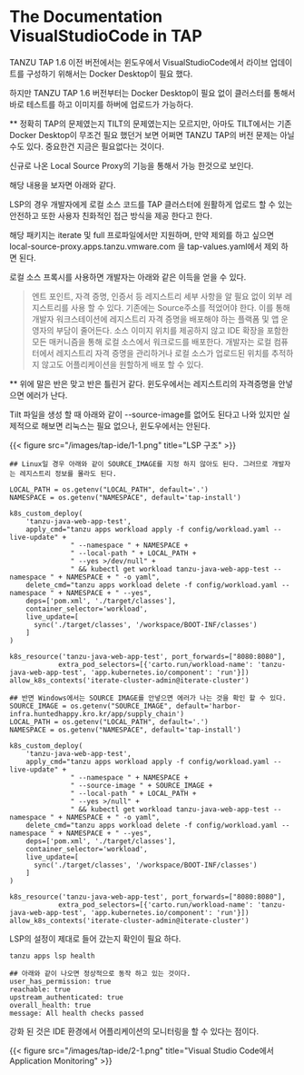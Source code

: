 # The Documentation VisualStudioCode in TAP


TANZU TAP 1.6 이전 버전에서는 윈도우에서 VisualStudioCode에서 라이브 업데이트를 구성하기 위해서는 Docker Desktop이 필요 했다. 

하지만 TANZU TAP 1.6 버전부터는 Docker Desktop이 필요 없이 클러스터를 통해서 바로 테스트를 하고 이미지를 하버에 업로드가 가능하다. 

** 정확히 TAP의 문제였는지 TILT의 문제였는지는 모르지만, 아마도 TILT에서는 기존 Docker Desktop이 무조건 필요 했던거 보면 어쩌면 TANZU TAP의 버전 문제는 아닐 수도 있다. 중요한건 지금은 필요없다는 것이다.

신규로 나온 Local Source Proxy의 기능을 통해서 가능 한것으로 보인다.

해당 내용을 보자면 아래와 같다.

LSP의 경우 개발자에게 로컬 소스 코드를 TAP 클러스터에 원활하게 업로드 할 수 있는 안전하고 또한 사용자 친화적인 접근 방식을 제공 한다고 한다. 

해당 패키지는 iterate 및 full 프로파일에서만 지원하며, 만약 제외를 하고 싶으면 local-source-proxy.apps.tanzu.vmware.com 을 tap-values.yaml에서 제외 하면 된다.

로컬 소스 프록시를 사용하면 개발자는 아래와 같은 이득을 얻을 수 있다.
> 엔트 포인트, 자격 증명, 인증서 등 레지스트리 세부 사항을 알 필요 없이 외부 레지스트리를 사용 할 수 있다. 기존에는 Source주소를 적었어야 한다. 이를 통해 개발자 워크스테이션에 레지스트리 자격 증명을 배포해야 하는 플랙폼 및 앱 운영자의 부담이 줄어든다.
> 소스 이미지 위치를 제공하지 않고 IDE 확장을 포함한 모든 매커니즘을 통해 로컬 소스에서 워크로드를 배포한다. 개발자는 로컬 컴퓨터에서 레지스트리 자격 증명을 관리하거나 로컬 소스가 업로드된 위치를 추적하지 않고도 어플리케이션을 원할하게 배포 할 수 있다. 

** 위에 말은 반은 맞고 반은 틀린거 같다. 윈도우에서는 레지스트리의 자격증명을 안넣으면 에러가 난다.

Tilt 파일을 생성 할 때 아래와 같이 --source-image를 없어도 된다고 나와 있지만 실제적으로 해보면 리눅스는 필요 없으나, 윈도우에서는 안된다. 

{{< figure src="/images/tap-ide/1-1.png" title="LSP 구조" >}}


```shell
## Linux일 경우 아래와 같이 SOURCE_IMAGE를 지정 하지 않아도 된다. 그러므로 개발자는 레지스트리 정보를 몰라도 된다.

LOCAL_PATH = os.getenv("LOCAL_PATH", default='.')
NAMESPACE = os.getenv("NAMESPACE", default='tap-install')

k8s_custom_deploy(
    'tanzu-java-web-app-test',
    apply_cmd="tanzu apps workload apply -f config/workload.yaml --live-update" +
               " --namespace " + NAMESPACE +
               " --local-path " + LOCAL_PATH +
               " --yes >/dev/null" +
               " && kubectl get workload tanzu-java-web-app-test --namespace " + NAMESPACE + " -o yaml",
    delete_cmd="tanzu apps workload delete -f config/workload.yaml --namespace " + NAMESPACE + " --yes",
    deps=['pom.xml', './target/classes'],
    container_selector='workload',
    live_update=[
      sync('./target/classes', '/workspace/BOOT-INF/classes')
    ]
)

k8s_resource('tanzu-java-web-app-test', port_forwards=["8080:8080"],
            extra_pod_selectors=[{'carto.run/workload-name': 'tanzu-java-web-app-test', 'app.kubernetes.io/component': 'run'}])
allow_k8s_contexts('iterate-cluster-admin@iterate-cluster')
```

```shell
## 반면 Windows에서는 SOURCE IMAGE를 안넣으면 에러가 나는 것을 확인 할 수 있다. 
SOURCE_IMAGE = os.getenv("SOURCE_IMAGE", default='harbor-infra.huntedhappy.kro.kr/app/supply_chain')
LOCAL_PATH = os.getenv("LOCAL_PATH", default='.')
NAMESPACE = os.getenv("NAMESPACE", default='tap-install')

k8s_custom_deploy(
    'tanzu-java-web-app-test',
    apply_cmd="tanzu apps workload apply -f config/workload.yaml --live-update" +
               " --namespace " + NAMESPACE +
               " --source-image " + SOURCE_IMAGE + 
               " --local-path " + LOCAL_PATH +
               " --yes >/null" +
               " && kubectl get workload tanzu-java-web-app-test --namespace " + NAMESPACE + " -o yaml",
    delete_cmd="tanzu apps workload delete -f config/workload.yaml --namespace " + NAMESPACE + " --yes",
    deps=['pom.xml', './target/classes'],
    container_selector='workload',
    live_update=[
      sync('./target/classes', '/workspace/BOOT-INF/classes')
    ]
)

k8s_resource('tanzu-java-web-app-test', port_forwards=["8080:8080"],
            extra_pod_selectors=[{'carto.run/workload-name': 'tanzu-java-web-app-test', 'app.kubernetes.io/component': 'run'}])
allow_k8s_contexts('iterate-cluster-admin@iterate-cluster')
```

LSP의 설정이 제대로 들어 갔는지 확인이 필요 하다.
```shell
tanzu apps lsp health

## 아래와 같이 나오면 정상적으로 동작 하고 있는 것이다.
user_has_permission: true
reachable: true
upstream_authenticated: true
overall_health: true
message: All health checks passed
```

강화 된 것은 IDE 환경에서 어플리케이션의 모니터링을 할 수 있다는 점이다. 

{{< figure src="/images/tap-ide/2-1.png" title="Visual Studio Code에서 Application Monitoring" >}}

